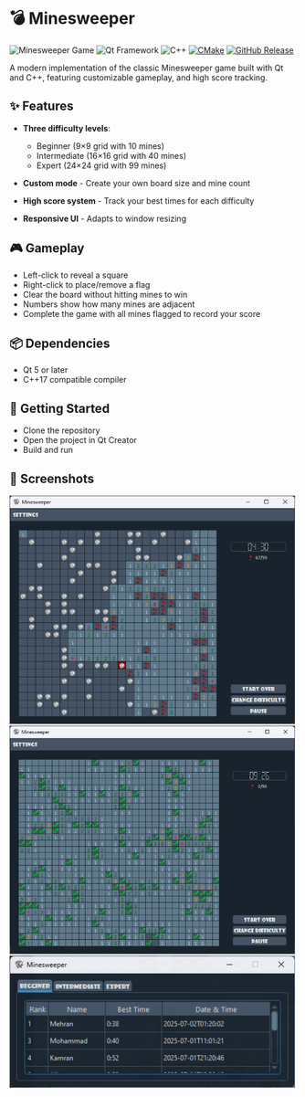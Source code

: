 # 💣 Minesweeper

![Minesweeper Game](https://img.shields.io/badge/game-minesweeper-blue) 
![Qt Framework](https://img.shields.io/badge/framework-Qt-green) 
![C++](https://img.shields.io/badge/language-C++-yellow)
[![CMake](https://github.com/nholthaus/minesweeper/actions/workflows/build.yml/badge.svg)](https://github.com/nholthaus/minesweeper/actions/workflows/build.yml) 
[![GitHub Release](https://img.shields.io/github/release/Mehran1383/Minesweeper.svg?style=flat)]()

A modern implementation of the classic Minesweeper game built with Qt and C++, featuring customizable gameplay, and high score tracking.

## ✨ Features

- **Three difficulty levels**:
  - Beginner (9×9 grid with 10 mines)
  - Intermediate (16×16 grid with 40 mines)
  - Expert (24×24 grid with 99 mines)
  
- **Custom mode** - Create your own board size and mine count
- **High score system** - Track your best times for each difficulty
- **Responsive UI** - Adapts to window resizing

## 🎮 Gameplay

- Left-click to reveal a square
- Right-click to place/remove a flag
- Clear the board without hitting mines to win
- Numbers show how many mines are adjacent
- Complete the game with all mines flagged to record your score

## 📦 Dependencies
- Qt 5 or later
- C++17 compatible compiler

## 🚀 Getting Started
- Clone the repository
- Open the project in Qt Creator
- Build and run

## 📸 Screenshots

<p float="left">
<img src="photos/screen2.png" width=500px height=400px />
<img src="photos/screen3.png" width=500px height=400px /> 
<img src="photos/screen5.png" width=500px />


